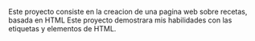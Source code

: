 Este proyecto consiste en la creacion de una pagina web sobre recetas, basada en HTML
Este proyecto demostrara mis habilidades con las etiquetas y elementos de HTML.
